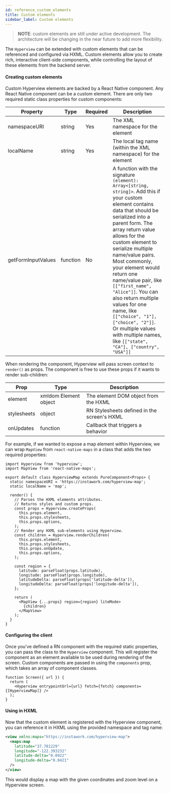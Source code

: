 ```yaml
---
id: reference_custom_elements
title: Custom elements
sidebar_label: Custom elements
---
```


> **NOTE**: custom elements are still under active development. The architecture will be changing in the near future to add more flexibility.

The `Hyperview` can be extended with custom elements that can be referenced and configured via HXML. Custom elements allow you to create rich, interactive client-side components, while controlling the layout of these elements from the backend server.

#### Creating custom elements

Custom Hyperview elements are backed by a React Native component. Any React Native component can be a custom element. There are only two required static class properties for custom components:

| Property           | Type     | Required | Description                                                                                                                                                                                                                                                                                                                                                                                                                                                                                                                                    |
| ------------------ | -------- | -------- | ---------------------------------------------------------------------------------------------------------------------------------------------------------------------------------------------------------------------------------------------------------------------------------------------------------------------------------------------------------------------------------------------------------------------------------------------------------------------------------------------------------------------------------------------- |
| namespaceURI       | string   | Yes      | The XML namespace for the element                                                                                                                                                                                                                                                                                                                                                                                                                                                                                                              |
| localName          | string   | Yes      | The local tag name (within the XML namespace) for the element                                                                                                                                                                                                                                                                                                                                                                                                                                                                                  |
| getFormInputValues | function | No       | A function with the signature `(element): Array<[string, string]>`. Add this if your custom element contains data that should be serialized into a parent form. The array return value allows for the custom element to serialize multiple name/value pairs. Most commonly, your element would return one name/value pair, like `[["first_name", "Alice"]]`. You can also return multiple values for one name, like `[["choice", "1"], ["choice", "2"]]`. Or multiple values with multiple names, like `[["state", "CA"], ["country", "USA"]]` |

When rendering the component, Hyperview will pass screen context to `render()` as props. The component is free to use these props if it wants to render sub-children:

| Prop        | Type                  | Description                                 |
| ----------- | --------------------- | ------------------------------------------- |
| element     | xmldom Element object | The element DOM object from the HXML        |
| stylesheets | object                | RN Stylesheets defined in the screen's HXML |
| onUpdates   | function              | Callback that triggers a behavior           |

For example, if we wanted to expose a map element within Hyperview, we can wrap `MapView` from `react-native-maps` in a class that adds the two required properties:

```es6
import Hyperview from 'hyperview';
import MapView from 'react-native-maps';

export default class HyperviewMap extends PureComponent<Props> {
  static namespaceURI = 'https://instawork.com/hyperview-map';
  static localName = 'map';

  render() {
    // Parses the HXML elements attributes.
    // Returns styles and custom props.
    const props = Hyperview.createProps(
      this.props.element,
      this.props.stylesheets,
      this.props.options,
    );
    // Render any HXML sub-elements using Hyperview.
    const children = Hyperview.renderChildren(
      this.props.element,
      this.props.stylesheets,
      this.props.onUpdate,
      this.props.options,
    );

    const region = {
      latitude: parseFloat(props.latitude),
      longitude: parseFloat(props.longitude),
      latitudeDelta: parseFloat(props['latitude-delta']),
      longitudeDelta: parseFloat(props['longitude-delta']),
    };

    return (
      <MapView {...props} region={region} liteMode>
        {children}
      </MapView>
    );
  }
}
```

#### Configuring the client

Once you've defined a RN component with the required static properties, you can pass the class to the `Hyperview` component. This will register the component as an element available to be used during rendering of the screen. Custom components are passed in using the `components` prop, which takes an array of component classes.

```es6
function Screen({ url }) {
  return (
    <Hyperview entrypointUrl={url} fetch={fetch} components={[HyperviewMap]} />
  );
}
```

#### Using in HXML

Now that the custom element is registered with the Hyperview component, you can reference it in HXML using the provided namespace and tag name:

```xml
<view xmlns:maps="https://instawork.com/hyperview-map">
  <maps:map
    latitude="37.781229"
    longitude="-122.393232"
    latitude-delta="0.0922"
    longitude-delta="0.0421"
  />
</view>
```

This would display a map with the given coordinates and zoom level on a Hyperview screen.

